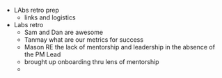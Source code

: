 - LAbs retro prep
	- links and logistics
- Labs retro
	- Sam and Dan are awesome
	- Tanmay what are our metrics for success
	- Mason RE the lack of mentorship and leadership in the absence of the PM Lead
	- brought up onboarding thru lens of mentorship
	-